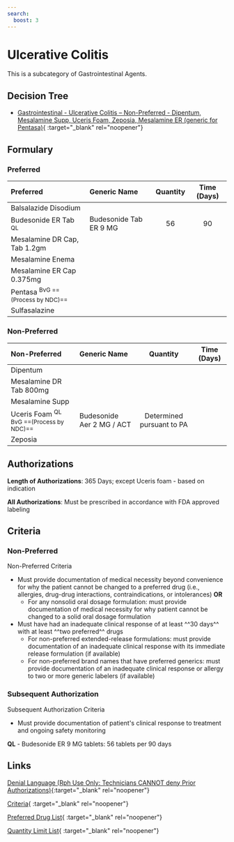 ```yaml
---
search:
  boost: 3
---
```


# Ulcerative Colitis

This is a subcategory of Gastrointestinal Agents.

## Decision Tree

- [Gastrointestinal - Ulcerative Colitis – Non-Preferred - Dipentum, Mesalamine Supp, Uceris Foam, Zeposia, Mesalamine ER (generic for Pentasa)](https://forms.office.com/Pages/ResponsePage.aspx?id=nPhjxpvvj0G9PUHkbAzgaN9UYz8EqmlIs3_TYn4TbXBUMDNDSktPUzlMUDQ1QTM0Sk9WWURBU09QMyQlQCN0PWcu){ :target="_blank" rel="noopener"}

## Formulary

### Preferred

| Preferred                                  | Generic Name           | Quantity | Time (Days) |
|:-------------------------------------------|:-----------------------|:--------:|:-----------:|
| Balsalazide Disodium                       |                        |          |             |
| Budesonide ER Tab <sup>QL<sup>             | Budesonide Tab ER 9 MG |    56    |     90      |
| Mesalamine DR Cap, Tab 1.2gm               |                        |          |             |
| Mesalamine Enema                           |                        |          |             |
| Mesalamine ER Cap 0.375mg                  |                        |          |             |
| Pentasa <sup>BvG ==(Process by NDC)==<sup> |                        |          |             |
| Sulfasalazine                              |                        |          |             |

### Non-Preferred

| Non-Preferred                                     | Generic Name              |         Quantity          | Time (Days) |
|:--------------------------------------------------|:--------------------------|:-------------------------:|:-----------:|
| Dipentum                                          |                           |                           |             |
| Mesalamine DR Tab 800mg                           |                           |                           |             |
| Mesalamine Supp                                   |                           |                           |             |
| Uceris Foam <sup>QL BvG ==(Process by NDC)==<sup> | Budesonide Aer 2 MG / ACT | Determined pursuant to PA |             |
| Zeposia                                           |                           |                           |             |

## Authorizations

**Length of Authorizations**: 365 Days; except Uceris foam - based on indication

**All Authorizations**: Must be prescribed in accordance with FDA approved labeling

## Criteria

### Non-Preferred

Non-Preferred Criteria

- Must provide documentation of medical necessity beyond convenience for why the patient cannot be changed to a preferred drug (i.e., allergies, drug-drug interactions, contraindications, or intolerances) **OR**
    - For any nonsolid oral dosage formulation: must provide documentation of medical necessity for why patient cannot be changed to a solid oral dosage formulation
- Must have had an inadequate clinical response of at least ^^30 days^^ with at least ^^two preferred^^ drugs
    - For non-preferred extended-release formulations: must provide documentation of an inadequate clinical response with its immediate release formulation (if available)
    - For non-preferred brand names that have preferred generics: must provide documentation of an inadequate clinical response or allergy to two or more generic labelers (if available)

### Subsequent Authorization

Subsequent Authorization Criteria

- Must provide documentation of patient's clinical response to treatment and ongoing safety monitoring

**QL** - Budesonide ER 9 MG tablets: 56 tablets per 90 days

## Links

[Denial Language (Rph Use Only: Technicians CANNOT deny Prior Authorizations)](https://mygainwell-my.sharepoint.com.mcas.ms/:w:/r/personal/rachel_carpenter_gainwelltechnologies_com/_layouts/15/Doc.aspx?sourcedoc=%7B73347C85-1D40-4514-80E9-9628185B51B4%7D&file=Denial%20Language%20Updated%2001012024.docx&action=embedview&mobiledirect=true&wdStartOn=64){:target="_blank" rel="noopener"} 

[Criteria](https://spbm.medicaid.ohio.gov/SPDocumentLibrary/DocumentLibrary/UPDL/UPDL%20criteria%20effective%2001.01.2024.pdf#page=73){ :target="_blank" rel="noopener"} 

[Preferred Drug List](https://spbm.medicaid.ohio.gov/SPDocumentLibrary/DocumentLibrary/UPDL/UPDL%20effective%2001.01.2024.pdf#page=24){ :target="_blank" rel="noopener"}

[Quantity Limit List](https://spbm.medicaid.ohio.gov/SPDocumentLibrary/DocumentLibrary/UPDL/Quantity%20Limits.pdf){ :target="_blank" rel="noopener"}
